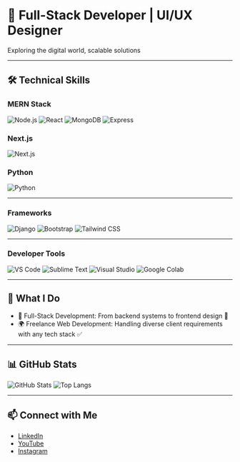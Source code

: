# 🚀 Full-Stack Developer | UI/UX Designer

Exploring the digital world, scalable solutions

---

## 🛠️ Technical Skills

### **MERN Stack**
![Node.js](https://img.shields.io/badge/Node.js-339933?style=flat&logo=nodedotjs&logoColor=white)
![React](https://img.shields.io/badge/React-61DAFB?style=flat&logo=react)
![MongoDB](https://img.shields.io/badge/MongoDB-47A248?style=flat&logo=mongodb&logoColor=white)
![Express](https://img.shields.io/badge/Express-000000?style=flat&logo=express&logoColor=white)

### **Next.js**
![Next.js](https://img.shields.io/badge/Next.js-000000?style=flat&logo=nextdotjs)

### **Python**
![Python](https://img.shields.io/badge/Python-3776AB?style=flat&logo=python&logoColor=white)

---

### **Frameworks**
![Django](https://img.shields.io/badge/Django-092E20?style=flat&logo=django)
![Bootstrap](https://img.shields.io/badge/Bootstrap-7952B3?style=flat&logo=bootstrap)
![Tailwind CSS](https://img.shields.io/badge/Tailwind%20CSS-38B2AC?style=flat&logo=tailwindcss&logoColor=white)

---

### **Developer Tools**
![VS Code](https://img.shields.io/badge/VS%20Code-007ACC?style=flat&logo=visualstudiocode&logoColor=white)
![Sublime Text](https://img.shields.io/badge/Sublime_Text-FF9800?style=flat&logo=sublimetext&logoColor=white)
![Visual Studio](https://img.shields.io/badge/Visual%20Studio-5C2D91?style=flat&logo=visualstudio&logoColor=white)
![Google Colab](https://img.shields.io/badge/Google_Colab-F9AB00?style=flat&logo=googlecolab&logoColor=white)

---

## 💼 What I Do

- 🔧 Full-Stack Development: From backend systems to frontend design 🎨  
- 🌍 Freelance Web Development: Handling diverse client requirements with any tech stack ✅

---

## 📊 GitHub Stats

![GitHub Stats](https://github-readme-stats.vercel.app/api?username=kavin6063&show_icons=true&theme=dark)
![Top Langs](https://github-readme-stats.vercel.app/api/top-langs/?username=kavin6063&layout=compact&theme=dark)

---

## 📫 Connect with Me

- [LinkedIn](https://www.linkedin.com/in/kavin-t-l-05ab93213/)
- [YouTube](http://youtube.com/@MinimalCodeMind)
- [Instagram](https://www.instagram.com/minimalcodemind)
